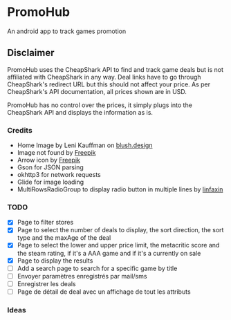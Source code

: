 # PromoHub
An android app to track games promotion
## Disclaimer
PromoHub uses the CheapShark API to find and track game deals but is not affiliated with CheapShark in any way. Deal links have to go through CheapShark's redirect URL but this should not affect your price. As per CheapShark's API documentation, all prices shown are in USD.

PromoHub has no control over the prices, it simply plugs into the CheapShark API and displays the information as is.

### Credits
- Home Image by Leni Kauffman on [blush.design](https://blush.design/)
- Image not found by [Freepik](https://www.freepik.com)
- Arrow icon by [Freepik](www.freepik.com/icon/up-arrow_11997207#fromView=search&page=1&position=44&uuid=1b5fc990-bb0e-4e13-9d34-57f9407c374c")
- Gson for JSON parsing
- okhttp3 for network requests
- Glide for image loading
- MultiRowsRadioGroup to display radio button in multiple lines by [linfaxin](https://github.com/linfaxin/MultiRowsRadioGroup)

### TODO
- [x] Page to filter stores
- [x] Page to select the number of deals to display, the sort direction, the sort type and the maxAge of the deal
- [x] Page to select the lower and upper price limit, the metacritic score and the steam rating, if it's a AAA game and if it's a currently on sale
- [x] Page to display the results
- [ ] Add a search page to search for a specific game by title
- [ ] Envoyer paramètres enregistrés par mail/sms 
- [ ] Enregistrer les deals 
- [ ] Page de détail de deal avec un affichage de tout les attributs 

### Ideas
